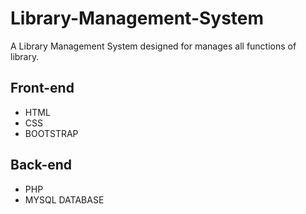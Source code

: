 
# Library-Management-System
A Library Management System designed for manages all functions of library.







## Front-end

- HTML 
- CSS
- BOOTSTRAP

## Back-end
- PHP
- MYSQL DATABASE


